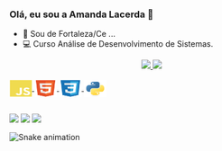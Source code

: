 ### Olá, eu sou a Amanda Lacerda 👋

- 🌴 Sou de Fortaleza/Ce ...
- 💻 Curso Análise de Desenvolvimento de Sistemas.

<div align="center">
  <a href="https://github.com/AMANDALACER">
  <img height="180em" src="https://github-readme-stats.vercel.app/api?username=AMANDALACER&show_icons=true&theme=dracula&include_all_commits=true&count_private=true"/>
  <img height="180em" src="https://github-readme-stats.vercel.app/api/top-langs/?username=AMANDALACER&layout=compact&langs_count=7&theme=dracula"/>
</div>
  
  <div style="display: inline_block"><br>
  <img align="center" alt="AMANDAL-Js" height="30" width="40" src="https://raw.githubusercontent.com/devicons/devicon/master/icons/javascript/javascript-plain.svg">
  <img align="center" alt="AMANDAL-HTML" height="30" width="40" src="https://raw.githubusercontent.com/devicons/devicon/master/icons/html5/html5-original.svg">
  <img align="center" alt="AMANDAL-CSS" height="30" width="40" src="https://raw.githubusercontent.com/devicons/devicon/master/icons/css3/css3-original.svg">
  <img align="center" alt="AMANDAL-Python" height="30" width="40" src="https://raw.githubusercontent.com/devicons/devicon/master/icons/python/python-original.svg">
</div>

  ##
 
 <div>
  <a href="https://instagram.com/amandalacerda.bsa" target="_blank"><img src="https://img.shields.io/badge/-Instagram-%23E4405F?style=for-the-badge&logo=instagram&logoColor=white" target="_blank"></a> 
  <a href = "amandablacer@gmail.com"><img src="https://img.shields.io/badge/-Gmail-%23333?style=for-the-badge&logo=gmail&logoColor=white" target="_blank"></a>
  <a href="https://www.linkedin.com/in/amanda-lacerda-b927441b2" target="_blank"><img src="https://img.shields.io/badge/-LinkedIn-%230077B5?style=for-the-badge&logo=linkedin&logoColor=white" target="_blank"></a>
</div>
  
![Snake animation](https://github.com/AMANDALACER/AMANDALACER/blob/output/github-contribution-grid-snake.svg)
 
  
 

  
